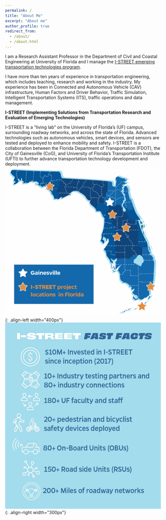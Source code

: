 ```yaml
---
permalink: /
title: "About Me"
excerpt: "About me"
author_profile: true
redirect_from: 
  - /about/
  - /about.html
---
```


I am a Research Assistant Professor in the Department of Civil and Coastal Engineering at University of Florida and I manage the [I-STREET emerging transportation technologies program](https://istreet.ce.ufl.edu/about).

I have more than ten years of experience in transportation engineering, which includes teaching, research and working in the industry. My experience has been in Connected and Autonomous Vehicle (CAV) infrastructure, Human Factors and Driver Behavior, Traffic Simulation, Intelligent Transportation Systems (ITS), traffic operations and data management.

**I-STREET (Implementing Solutions from Transportation Research and Evaluation of Emerging Technologies)**

I-STREET is a “living lab” on the University of Florida’s (UF) campus, surrounding roadway networks, and across the state of Florida. Advanced technologies such as autonomous vehicles, smart devices, and sensors are tested and deployed to enhance mobility and safety. I-STREET is a collaboration between the Florida Department of Transportation (FDOT), the City of Gainesville (CoG), and University of Florida’s Transportation Institute (UFTI) to further advance transportation technology development
and deployment.
![Figure 1: I-STREET fast facts](/images/FastFacts.png){: .align-left width="400px"}
![Figure 1: I-STREET fast facts](/images/FastFacts2.jpg){: .align-right width="300px"}



